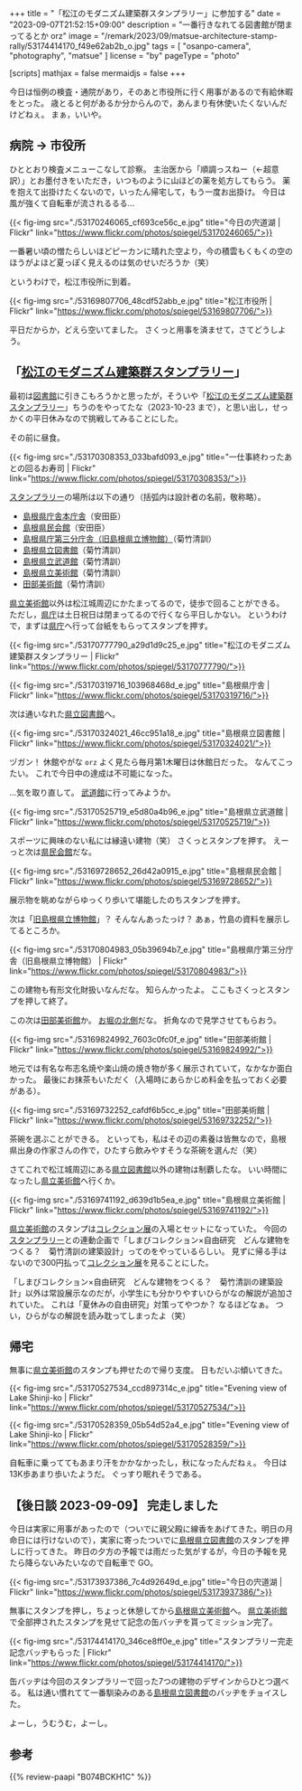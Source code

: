 +++
title = "「松江のモダニズム建築群スタンプラリー」に参加する"
date =  "2023-09-07T21:52:15+09:00"
description = "一番行きなれてる図書館が閉まってるとか orz"
image = "/remark/2023/09/matsue-architecture-stamp-rally/53174414170_f49e62ab2b_o.jpg"
tags = [ "osanpo-camera", "photography", "matsue" ]
license = "by"
pageType = "photo"

[scripts]
  mathjax = false
  mermaidjs = false
+++

今日は恒例の検査・通院があり，そのあと市役所に行く用事があるので有給休暇をとった。
歳とると何があるか分からんので，あんまり有休使いたくないんだけどねぇ。
まぁ，いいや。

## 病院 → 市役所

ひととおり検査メニューこなして診察。
主治医から「順調っスねー（←超意訳）」とお墨付きをいただき，いつものように山ほどの薬を処方してもらう。
薬を抱えて出掛けたくないので，いったん帰宅して，もう一度お出掛け。
今日は風が強くて自転車が流されるるる...

{{< fig-img src="./53170246065_cf693ce56c_e.jpg" title="今日の宍道湖 | Flickr" link="https://www.flickr.com/photos/spiegel/53170246065/">}}

一番暑い頃の憎たらしいほどピーカンに晴れた空より，今の積雲もくもくの空のほうがよほど夏っぽく見えるのは気のせいだろうか（笑）

というわけで，松江市役所に到着。

{{< fig-img src="./53169807706_48cdf52abb_e.jpg" title="松江市役所 | Flickr" link="https://www.flickr.com/photos/spiegel/53169807706/">}}

平日だからか，どえら空いてました。
さくっと用事を済ませて，さてどうしよう。

## 「[松江のモダニズム建築群スタンプラリー]」

最初は[図書館][島根県立図書館]に引きこもろうかと思ったが，そういや「[松江のモダニズム建築群スタンプラリー]」ちうのをやってたな（2023-10-23 まで），と思い出し，せっかくの平日休みなので挑戦してみることにした。

その前に昼食。

{{< fig-img src="./53170308353_033bafd093_e.jpg" title="一仕事終わったあとの回るお寿司 | Flickr" link="https://www.flickr.com/photos/spiegel/53170308353/">}}

[スタンプラリー][松江のモダニズム建築群スタンプラリー]の場所は以下の通り（括弧内は設計者の名前，敬称略）。

- [島根県庁舎本庁舎]（安田臣）
- [島根県民会館]（安田臣）
- [島根県庁第三分庁舎（旧島根県立博物館）][島根県庁第三分庁舎]（菊竹清訓）
- [島根県立図書館]（菊竹清訓）
- [島根県立武道館]（菊竹清訓）
- [島根県立美術館]（菊竹清訓）
- [田部美術館]（菊竹清訓）

[県立美術館][島根県立美術館]以外は松江城周辺にかたまってるので，徒歩で回ることができる。
ただし，[県庁][島根県庁舎本庁舎]は土日祝日は閉まってるので行くなら平日しかない。
というわけで，まずは[県庁][島根県庁舎本庁舎]へ行って台紙をもらってスタンプを押す。

{{< fig-img src="./53170777790_a29d1d9c25_e.jpg" title="松江のモダニズム建築群スタンプラリー | Flickr" link="https://www.flickr.com/photos/spiegel/53170777790/">}}

{{< fig-img src="./53170319716_103968468d_e.jpg" title="島根県庁舎 | Flickr" link="https://www.flickr.com/photos/spiegel/53170319716/">}}

次は通いなれた[県立図書館][島根県立図書館]へ。

{{< fig-img src="./53170324021_46cc951a18_e.jpg" title="島根県立図書館 | Flickr" link="https://www.flickr.com/photos/spiegel/53170324021/">}}

ヅガン！ 休館やがな `orz`
よく見たら毎月第1木曜日は休館日だった。
なんてこったい。
これで今日中の達成は不可能になった。

...気を取り直して。
[武道館][島根県立武道館]に行ってみようか。

{{< fig-img src="./53170525719_e5d80a4b96_e.jpg" title="島根県立武道館 | Flickr" link="https://www.flickr.com/photos/spiegel/53170525719/">}}

スポーツに興味のない私には縁遠い建物（笑） さくっとスタンプを押す。
えーっと次は[県民会館][島根県民会館]だな。

{{< fig-img src="./53169728652_26d42a0915_e.jpg" title="島根県民会館 | Flickr" link="https://www.flickr.com/photos/spiegel/53169728652/">}}

展示物を眺めながらゆっくり歩いて堪能したのちスタンプを押す。

次は「[旧島根県立博物館][島根県庁第三分庁舎]」？ そんなんあったっけ？ あぁ，竹島の資料を展示してるところか。

{{< fig-img src="./53170804983_05b39694b7_e.jpg" title="島根県庁第三分庁舎（旧島根県立博物館） | Flickr" link="https://www.flickr.com/photos/spiegel/53170804983/">}}

この建物も有形文化財扱いなんだな。
知らんかったよ。
ここもさくっとスタンプを押して終了。

この次は[田部美術館]か。
[お堀の北側](https://goo.gl/maps/2gpabywx5AmRY6VG9)だな。
折角なので見学させてもらおう。

{{< fig-img src="./53169824992_7603c0fc0f_e.jpg" title="田部美術館 | Flickr" link="https://www.flickr.com/photos/spiegel/53169824992/">}}

地元では有名な布志名焼や楽山焼の焼き物が多く展示されていて，なかなか面白かった。
最後にお抹茶もいただく（入場時にあらかじめ料金を払っておく必要がある）。

{{< fig-img src="./53169732252_cafdf6b5cc_e.jpg" title="田部美術館 | Flickr" link="https://www.flickr.com/photos/spiegel/53169732252/">}}

茶碗を選ぶことができる。
といっても，私はその辺の素養は皆無なので，島根県出身の作家さんの作で，ひたすら飲みやすそうな茶碗を選んだ（笑）

さてこれで松江城周辺にある[県立図書館][島根県立図書館]以外の建物は制覇したな。
いい時間になったし[県立美術館][島根県立美術館]へ行くか。

{{< fig-img src="./53169741192_d639d1b5ea_e.jpg" title="島根県立美術館 | Flickr" link="https://www.flickr.com/photos/spiegel/53169741192/">}}

[県立美術館][島根県立美術館]のスタンプは[コレクション展](https://www.shimane-art-museum.jp/exhibition/collection.html "コレクション展 | 島根県立美術館")の入場とセットになっていた。
今回の[スタンプラリー][松江のモダニズム建築群スタンプラリー]との連動企画で「しまびコレクション×自由研究　どんな建物をつくる？　菊竹清訓の建築設計」ってのをやっているらしい。
見ずに帰る手はないので300円払って[コレクション展](https://www.shimane-art-museum.jp/exhibition/collection.html "コレクション展 | 島根県立美術館")を見ることにした。

「しまびコレクション×自由研究　どんな建物をつくる？　菊竹清訓の建築設計」以外は常設展示なのだが，小学生にも分かりやすいひらがなの解説が追加されていた。
これは「夏休みの自由研究」対策ってやつか？ なるほどなぁ。
つい，ひらがなの解説を読み耽ってしまったよ（笑）

## 帰宅

無事に[県立美術館][島根県立美術館]のスタンプも押せたので帰り支度。
日もだいぶ傾いてきた。

{{< fig-img src="./53170527534_ccd897314c_e.jpg" title="Evening view of Lake Shinji-ko | Flickr" link="https://www.flickr.com/photos/spiegel/53170527534/">}}

{{< fig-img src="./53170528359_05b54d52a4_e.jpg" title="Evening view of Lake Shinji-ko | Flickr" link="https://www.flickr.com/photos/spiegel/53170528359/">}}

自転車に乗っててもあまり汗をかかなかったし，秋になったんだねぇ。
今日は13K歩あまり歩いたようだ。
ぐっすり眠れそうである。

## 【後日談 2023-09-09】 完走しました

今日は実家に用事があったので（ついでに親父殿に線香をあげてきた。明日の月命日には行けないので），実家に寄ったついでに[島根県立図書館]のスタンプを押しに行ってきた。
昨日の夕方の予報では雨だった気がするが，今日の予報を見たら降らないみたいなので自転車で GO。

{{< fig-img src="./53173937386_7c4d92649d_e.jpg" title="今日の宍道湖 | Flickr" link="https://www.flickr.com/photos/spiegel/53173937386/">}}

無事にスタンプを押し，ちょっと休憩してから[島根県立美術館]へ。
[県立美術館][島根県立美術館]で全部押されたスタンプを見せて記念の缶バッヂを貰ってミッション完了。

{{< fig-img src="./53174414170_346ce8ff0e_e.jpg" title="スタンプラリー完走記念バッヂもらった | Flickr" link="https://www.flickr.com/photos/spiegel/53174414170/">}}

缶バッヂは今回のスタンプラリーで回った7つの建物のデザインからひとつ選べる。
私は通い慣れてて一番馴染みのある[島根県立図書館]のバッヂをチョイスした。

よーし，うむうむ，よーし。

[松江のモダニズム建築群スタンプラリー]: https://www.pref.shimane.lg.jp/kanzai/rekisi/modernism-stamp.html "島根県：松江のモダニズム建築群スタンプラリー（トップ / 管財課 / 県庁舎の歴史）"
[島根県立図書館]: https://www.library.pref.shimane.lg.jp/ "島根県立図書館"
[島根県立美術館]: https://www.shimane-art-museum.jp/ "SHIMANE ART MUSEUM | 島根県立美術館"
[島根県民会館]: https://www.cul-shimane.jp/hall/ "島根県民会館"
[島根県立武道館]: http://budokan.shimane-sports.or.jp/ "【公式サイト】島根県立武道館"
[田部美術館]: https://www.tanabe-museum.or.jp/ "公益財団法人　田部美術館"
[島根県庁舎本庁舎]: https://bunka.nii.ac.jp/heritages/detail/414025 "島根県庁舎本庁舎 文化遺産オンライン"
[島根県庁第三分庁舎]: https://bunka.nii.ac.jp/heritages/detail/403088 "旧島根県立博物館（島根県庁第三分庁舎） 文化遺産オンライン"

## 参考

{{% review-paapi "B074BCKH1C" %}} <!-- らき☆すた（らきすた） -->
